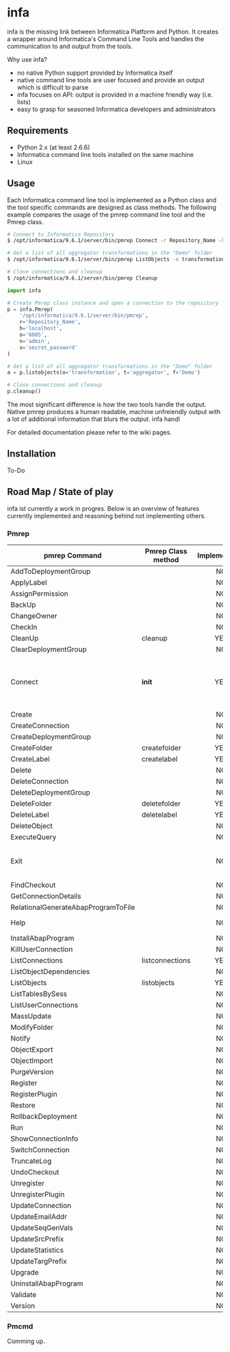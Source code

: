 # infa

infa is the missing link between Informatica Platform and Python. It creates a wrapper around Informatica's Command Line Tools and handles the communication to and output from the tools.

Why use infa?
* no native Python support provided by Informatica itself
* native command line tools are user focused and provide an output which is difficult to parse
* infa focuses on API: output is provided in a machine friendly way (i.e. lists)
* easy to grasp for seasoned Informatica developers and administrators

## Requirements

* Python 2.x (at least 2.6.6)
* Informatica command line tools installed on the same machine
* Linux

## Usage

Each Informatica command line tool is implemented as a Python class and the tool specific commands are designed as class methods.
The following example compares the usage of the pmrep command line tool and the Pmrep class.

```sh
# Connect to Informatica Repository
$ /opt/informatica/9.6.1/server/bin/pmrep Connect -r Repository_Name -h localhost -o 6005 -n admin -x secret_password

# Get a list of all aggregator transformations in the "Demo" folder
$ /opt/informatica/9.6.1/server/bin/pmrep ListObjects -o transformation -t aggregator -f Demo

# Close connections and cleanup
$ /opt/informatica/9.6.1/server/bin/pmrep Cleanup
```

```Python
import infa

# Create Pmrep class instance and open a connection to the repository
p = infa.Pmrep(
    '/opt/informatica/9.6.1/server/bin/pmrep',
    r='Repository_Name',
    h='localhost',
    o='6005',
    n='admin',
    x='secret_password'
)

# Get a list of all aggregator transformations in the "Demo" folder
a = p.listobjects(o='transformation', t='aggregator', f='Demo')

# Close connections and cleanup
p.cleanup()
```
The most significant difference is how the two tools handle the output. Native pmrep produces a human readable, machine unfreiendly output with a lot of additional information that blurs the output.
infa handl

For detailed documentation please refer to the wiki pages.

## Installation

To-Do

## Road Map / State of play

infa ist currently a work in progres. Below is an overview of features currently implemented and reasoning behind not implementing others.

### Pmrep

| pmrep Command                       | Pmrep Class method                 | Implemented? | Comment  |
| ------------------------------------|------------------------------------|:------------:|----------|
| AddToDeploymentGroup                |                                    | NO           |          |
| ApplyLabel                          |                                    | NO           |          |
| AssignPermission                    |                                    | NO           |          |
| BackUp                              |                                    | NO           |          |
| ChangeOwner                         |                                    | NO           |          |
| CheckIn                             |                                    | NO           |          |
| CleanUp                             | cleanup                            | YES          |          |
| ClearDeploymentGroup                |                                    | NO           |          |
| Connect                             | __init__                           | YES          |Used implicitly when class instance is created|
| Create                              |                                    | NO           |          |
| CreateConnection                    |                                    | NO           |          |
| CreateDeploymentGroup               |                                    | NO           |          |
| CreateFolder                        | createfolder                       | YES          |          |
| CreateLabel                         | createlabel                        | YES          |          |
| Delete                              |                                    | NO           |          |
| DeleteConnection                    |                                    | NO           |          |
| DeleteDeploymentGroup               |                                    | NO           |          |
| DeleteFolder                        | deletefolder                       | YES          |          |
| DeleteLabel                         | deletelabel                        | YES          |          |
| DeleteObject                        |                                    | NO           |          |
| ExecuteQuery                        |                                    | NO           |          |
| Exit                                |                                    | NO           |No interactive mode planned|
| FindCheckout                        |                                    | NO           |          |
| GetConnectionDetails                |                                    | NO           |          |
| RelationalGenerateAbapProgramToFile |                                    | NO           |          |
| Help                                |                                    | NO           |Not supported|
| InstallAbapProgram                  |                                    | NO           |          |
| KillUserConnection                  |                                    | NO           |          |
| ListConnections                     | listconnections                    | YES          |          |
| ListObjectDependencies              |                                    | NO           |          |
| ListObjects                         | listobjects                        | YES          |          |
| ListTablesBySess                    |                                    | NO           |          |
| ListUserConnections                 |                                    | NO           |          |
| MassUpdate                          |                                    | NO           |          |
| ModifyFolder                        |                                    | NO           |          |
| Notify                              |                                    | NO           |          |
| ObjectExport                        |                                    | NO           |          |
| ObjectImport                        |                                    | NO           |          |
| PurgeVersion                        |                                    | NO           |          |
| Register                            |                                    | NO           |          |
| RegisterPlugin                      |                                    | NO           |          |
| Restore                             |                                    | NO           |          |
| RollbackDeployment                  |                                    | NO           |          |
| Run                                 |                                    | NO           |          |
| ShowConnectionInfo                  |                                    | NO           |          |
| SwitchConnection                    |                                    | NO           |          |
| TruncateLog                         |                                    | NO           |          |
| UndoCheckout                        |                                    | NO           |          |
| Unregister                          |                                    | NO           |          |
| UnregisterPlugin                    |                                    | NO           |          |
| UpdateConnection                    |                                    | NO           |          |
| UpdateEmailAddr                     |                                    | NO           |          |
| UpdateSeqGenVals                    |                                    | NO           |          |
| UpdateSrcPrefix                     |                                    | NO           |          |
| UpdateStatistics                    |                                    | NO           |          |
| UpdateTargPrefix                    |                                    | NO           |          |
| Upgrade                             |                                    | NO           |          |
| UninstallAbapProgram                |                                    | NO           |          |
| Validate                            |                                    | NO           |          |
| Version                             |                                    | NO           |          |

### Pmcmd

Comming up.
